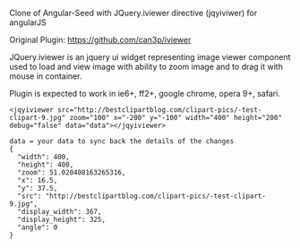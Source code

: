 Clone of Angular-Seed with JQuery.iviewer directive (jqyiviwer) for angularJS

Original Plugin:
https://github.com/can3p/iviewer

JQuery.iviewer is an jquery ui widget representing image viewer component used to load and view image with ability to zoom image and to drag it with mouse in container.

Plugin is expected to work in ie6+, ff2+, google chrome, opera 9+, safari.

```
<jqyiviewer src="http://bestclipartblog.com/clipart-pics/-test-clipart-9.jpg" zoom="100" x="-200" y="-100" width="400" height="200" debug="false" data="data"></jqyiviewer>

data = your data to sync back the details of the changes
{
  "width": 400,
  "height": 400,
  "zoom": 51.020408163265316,
  "x": 16.5,
  "y": 37.5,
  "src": "http://bestclipartblog.com/clipart-pics/-test-clipart-9.jpg",
  "display_width": 367,
  "display_height": 325,
  "angle": 0
}
```

